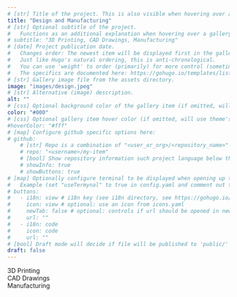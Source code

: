 ```yaml
---
# [str] Title of the project. This is also visible when hovering over a gallery item.
title: "Design and Manufacturing"
# [str] Optional subtitle of the project. 
#   Functions as an additional explanation when hovering over a gallery item (comment out the following line).
# subtitle: "3D Printing, CAD Drawings, Manufacturing"
# [date] Project publication date.
#   Changes order: The newest item will be displayed first in the gallery. 
#   Just like Hugo's natural ordering, this is anti-chronological.
#   You can use 'weight' to order (primarily) for more control (sometimes it makes sense to put old items before new ones).
#   The specifics are documented here: https://gohugo.io/templates/lists/#order-content
# [str] Gallery image file from the assets directory. 
image: "images/design.jpeg"
# [str] Alternative (image) description.
alt: ""
# [css] Optional background color of the gallery item (if omitted, will use theme's fallback).
color: "#000"
# [css] Optional gallery item hover color (if omitted, will use theme's fallback).
#hoverColor: "#fff"
# [map] Configure github specific options here:
# github: 
    # [str] Repo is a combination of "<user_or_org>/<repository_name>"
    # repo: "<username>/my-item"
    # [bool] Show repository information such project language below the buttons.
    # showInfo: true
    # showButtons: true
# [map] Optionally configure terminal to be displayed when opening up the gallery item:
#   Example (set "useTermynal" to true in config.yaml and comment out to test it):
# buttons:
#   - i18n: view # i18n key (see i18n directory, see https://gohugo.io/functions/i18n/)
#     icon: view # optional: use an icon from icons.yaml
#     newTab: false # optional: controls if url should be opened in new tab
#     url: ""
#   - i18n: code 
#     icon: code
#     url: ""
# [bool] Draft mode will decide if file will be published to 'public/' directory.
draft: false
---
```

3D Printing\
CAD Drawings\
Manufacturing